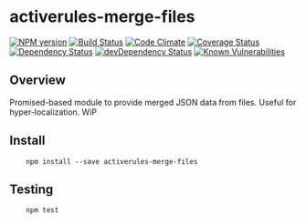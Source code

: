 # activerules-merge-files

[![NPM version](https://img.shields.io/npm/v/activerules-merge-files.svg)](https://www.npmjs.com/package/activerules-merge-files)
[![Build Status](https://travis-ci.org/bwinkers/activerules-merge-files.svg?branch=master)](https://travis-ci.org/bwinkers/activerules-merge-files)
[![Code Climate](https://codeclimate.com/github/bwinkers/activerules-merge-files/badges/gpa.svg)](https://codeclimate.com/github/bwinkers/activerules-merge-files)
[![Coverage Status](https://img.shields.io/coveralls/bwinkers/activerules-merge-files.svg)](https://coveralls.io/github/bwinkers/activerules-merge-files)
[![Dependency Status](https://img.shields.io/david/bwinkers/activerules-merge-files.svg?label=deps)](https://david-dm.org/bwinkers/activerules-merge-files)
[![devDependency Status](https://img.shields.io/david/dev/bwinkers/activerules-merge-files.svg?label=devDeps)](https://david-dm.org/bwinkers/activerules-merge-files#info=devDependencies)
[![Known Vulnerabilities](https://snyk.io/test/github/activerules/activerules-merge-files/badge.svg)](https://snyk.io/test/github/activerules/activerules-merge-files)

## Overview

Promised-based module to provide merged JSON data from files. Useful for hyper-localization.
WiP


## Install 

```
    npm install --save activerules-merge-files
```

## Testing

```
    npm test
```
